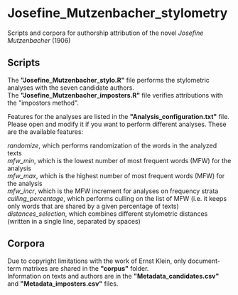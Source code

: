 # Josefine_Mutzenbacher_stylometry
Scripts and corpora for authorship attribution of the novel *Josefine Mutzenbacher* (1906)

## Scripts

The **"Josefine_Mutzenbacher_stylo.R"** file performs the stylometric analyses with the seven candidate authors.\
The **"Josefine_Mutzenbacher_imposters.R"** file verifies attributions with the "impostors method".

Features for the analyses are listed in the **"Analysis_configuration.txt"** file. Please open and modify it if you want to perform different analyses. These are the available features:

*randomize*, which performs randomization of the words in the analyzed texts\
*mfw_min*, which is the lowest number of most frequent words (MFW) for the analysis\
*mfw_max*, which is the highest number of most frequent words (MFW) for the analysis\
*mfw_incr*, which is the MFW increment for analyses on frequency strata\
*culling_percentage*, which performs culling on the list of MFW (i.e. it keeps only words that are shared by a given percentage of texts)\
*distances_selection*, which combines different stylometric distances (written in a single line, separated by spaces)

## Corpora

Due to copyright limitations with the work of Ernst Klein, only document-term matrixes are shared in the **"corpus"** folder.\
Information on texts and authors are in the **"Metadata_candidates.csv"** and **"Metadata_imposters.csv"** files. 
